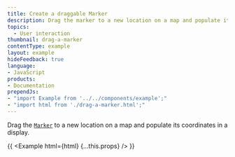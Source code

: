 ```yaml
---
title: Create a draggable Marker
description: Drag the marker to a new location on a map and populate its coordinates in a display.
topics:
  - User interaction
thumbnail: drag-a-marker
contentType: example
layout: example
hideFeedback: true
language:
- JavaScript
products:
- Documentation
prependJs:
- "import Example from '../../components/example';"
- "import html from './drag-a-marker.html';"
---
```


Drag the [`Marker`](https://docs.goong.io/docs/javascript/markers/#marker) to a new location on a map and populate its coordinates in a display.

{{ <Example html={html} {...this.props} /> }}
